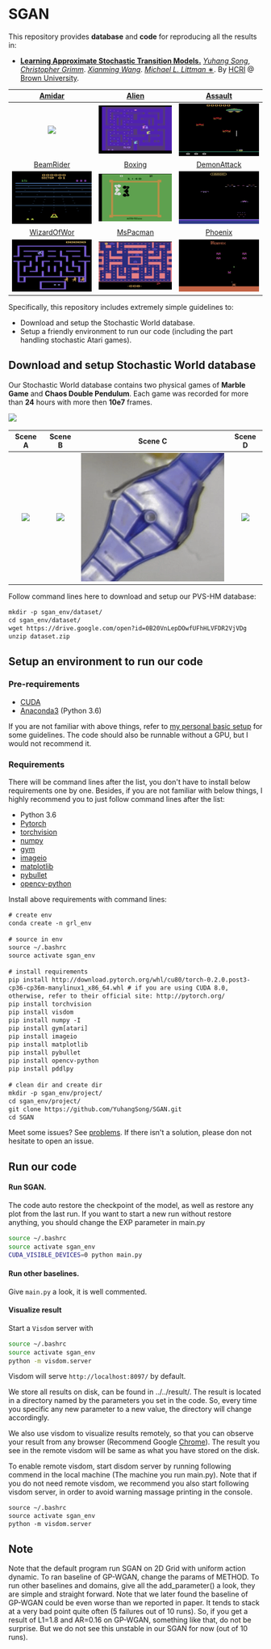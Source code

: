 # SGAN

This repository provides **database** and **code** for reproducing all the results in:

* [**Learning
Approximate Stochastic Transition Models.**](https://arxiv.org/abs/1710.09718)
[*Yuhang Song*](https://yuhangsong.my.cam/),
[*Christopher Grimm*]().
[*Xianming Wang*]().
[*Michael L. Littman* &#8727;](http://cs.brown.edu/~mlittman/).
By [HCRI](https://hcri.brown.edu/) @ [Brown University](https://www.brown.edu/).

[Amidar](http://www.free80sarcade.com/2600_Amidar.php)  |  [Alien](http://www.free80sarcade.com/2600_Alien.php)  |  [Assault](http://www.free80sarcade.com/2600_Assault.php)
:-------------------------:|:-------------------------:|:-------------------------:
![](https://github.com/YuhangSong/SGAN/blob/master/imgs/Amidar.gif)  |  ![](https://github.com/YuhangSong/SGAN/blob/master/imgs/Alien.gif)  |  ![](https://github.com/YuhangSong/SGAN/blob/master/imgs/Assault.gif)
[BeamRider](http://www.free80sarcade.com/2600_BeamRider.php)  |  [Boxing](http://www.free80sarcade.com/2600_Boxing.php)  |  [DemonAttack](hhttp://www.free80sarcade.com/2600_Demon_Attack.php)
![](https://github.com/YuhangSong/SGAN/blob/master/imgs/BeamRider.gif)  |  ![](https://github.com/YuhangSong/SGAN/blob/master/imgs/Boxing.gif)  |  ![](https://github.com/YuhangSong/SGAN/blob/master/imgs/DemonAttack.gif)
[WizardOfWor](http://www.free80sarcade.com/2600_Wizard_Of_Wor.php)  |  [MsPacman](http://www.free80sarcade.com/2600_Ms_Pac_Man.php) |  [Phoenix](http://www.free80sarcade.com/2600_Phoenix.php)
![](https://github.com/YuhangSong/SGAN/blob/master/imgs/WizardOfWor.gif)  |  ![](https://github.com/YuhangSong/SGAN/blob/master/imgs/MsPacman.gif)  |  ![](https://github.com/YuhangSong/SGAN/blob/master/imgs/Phoenix.gif)

Specifically, this repository includes extremely simple guidelines to:
* Download and setup the Stochastic World database.
* Setup a friendly environment to run our code (including the part handling stochastic Atari games).

## Download and setup Stochastic World database

Our Stochastic World database contains two physical games of **Marble Game** and **Chaos Double Pendulum**. Each game was recorded for more than **24** hours with more then **10e7** frames.

![](https://github.com/YuhangSong/SGAN/blob/master/imgs/marble_all.gif)

Scene A  | Scene B  | Scene C  |  Scene D
:-------------------------:|:-------------------------:|:-------------------------:|:-------------------------:
![](https://github.com/YuhangSong/SGAN/blob/master/imgs/marble_single1.gif)  |  ![](https://github.com/YuhangSong/SGAN/blob/master/imgs/marble_single2.gif)  | ![](https://github.com/YuhangSong/SGAN/blob/master/imgs/marble_single3.gif)  |  ![](https://github.com/YuhangSong/SGAN/blob/master/imgs/marble_single4.gif)


Follow command lines here to download and setup our PVS-HM database:
```
mkdir -p sgan_env/dataset/
cd sgan_env/dataset/
wget https://drive.google.com/open?id=0B20VnLepDOwfUFhHLVFDR2VjVDg
unzip dataset.zip
```

## Setup an environment to run our code

### Pre-requirements

* [CUDA](https://developer.nvidia.com/cuda-downloads)
* [Anaconda3](https://www.anaconda.com/download/) (Python 3.6)

If you are not familiar with above things, refer to [my personal basic setup](https://github.com/YuhangSong/Cool-Ubuntu-For-DL) for some guidelines.
The code should also be runnable without a GPU, but I would not recommend it.

### Requirements

There will be command lines after the list, you don't have to install below requirements one by one.
Besides, if you are not familiar with below things, I highly recommend you to just follow command lines after the list:
* Python 3.6
* [Pytorch](http://pytorch.org/)
* [torchvision](https://github.com/pytorch/vision)
* [numpy](http://www.numpy.org/)
* [gym](https://github.com/openai/gym)
* [imageio](https://imageio.github.io/)
* [matplotlib](https://matplotlib.org/)
* [pybullet](https://pypi.python.org/pypi/pybullet)
* [opencv-python](https://docs.opencv.org/3.0-beta/doc/py_tutorials/py_tutorials.html)

Install above requirements with command lines:
```
# create env
conda create -n grl_env

# source in env
source ~/.bashrc
source activate sgan_env

# install requirements
pip install http://download.pytorch.org/whl/cu80/torch-0.2.0.post3-cp36-cp36m-manylinux1_x86_64.whl # if you are using CUDA 8.0, otherwise, refer to their official site: http://pytorch.org/
pip install torchvision
pip install visdom
pip install numpy -I
pip install gym[atari]
pip install imageio
pip install matplotlib
pip install pybullet
pip install opencv-python
pip install pddlpy

# clean dir and create dir
mkdir -p sgan_env/project/
cd sgan_env/project/
git clone https://github.com/YuhangSong/SGAN.git
cd SGAN
```

Meet some issues? See [problems](https://github.com/YuhangSong/GTN#problems). If there isn't a solution, please don not hesitate to open an issue.

## Run our code

#### Run SGAN.

The code auto restore the checkpoint of the model, as well as restore any plot from the last run.
If you want to start a new run without restore anything, you should change the EXP parameter in main.py

```bash
source ~/.bashrc
source activate sgan_env
CUDA_VISIBLE_DEVICES=0 python main.py
```

#### Run other baselines.
Give ```main.py``` a look, it is well commented.

#### Visualize result

Start a `Visdom` server with
```bash
source ~/.bashrc
source activate sgan_env
python -m visdom.server
```
Visdom will serve `http://localhost:8097/` by default.

We store all results on disk, can be found in ../../result/.
The result is located in a directory named by the parameters you set in the code. So, every time you specific any new parameter to a new value, the directory will change accordingly.

We also use visdom to visualize results remotely, so that you can observe your result from any browser (Recommend Google [Chrome](https://www.google.com/chrome/browser/desktop/index.html?brand=CHBD&gclid=Cj0KCQjwgb3OBRDNARIsAOyZbxDQqD8yexBYnNgpuh8Taiqzk0H_VCmNnYibw3SdWL7uqx0L3GOJicAaAkEFEALw_wcB)).
The result you see in the remote visdom will be same as what you have stored on the disk.

To enable remote visdom, start disdom server by running following commend in the local machine (The machine you run main.py).
Note that if you do not need remote visdom, we recommend you also start following visdom server, in order to avoid warning massage printing in the console.
```
source ~/.bashrc
source activate sgan_env
python -m visdom.server
```

## Note
Note that the default program run SGAN on 2D Grid with uniform action dynamic.
To ran baseline of GP-WGAN, change the params of METHOD.
To run other baselines and domains, give all the add_parameter() a look, they are simple and straight forward.
Note that we later found the baseline of GP-WGAN could be even worse than we reported in paper.
It tends to stack at a very bad point quite often (5 failures out of 10 runs).
So, if you get a result of L1=1.8 and AR=0.16 on GP-WGAN, something like that, do not be surprise.
But we do not see this unstable in our SGAN for now (out of 10 runs).
